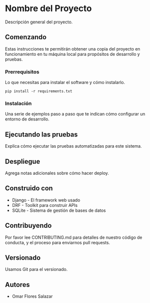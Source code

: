 # Nombre del Proyecto

Descripción general del proyecto.

## Comenzando

Estas instrucciones te permitirán obtener una copia del proyecto en funcionamiento en tu máquina local para propósitos de desarrollo y pruebas.

### Prerrequisitos

Lo que necesitas para instalar el software y cómo instalarlo.


``pip install -r requirements.txt``


### Instalación

Una serie de ejemplos paso a paso que te indican cómo configurar un entorno de desarrollo.

## Ejecutando las pruebas

Explica cómo ejecutar las pruebas automatizadas para este sistema.

## Despliegue

Agrega notas adicionales sobre cómo hacer deploy.

## Construido con

- Django - El framework web usado
- DRF - Toolkit para construir APIs
- SQLite - Sistema de gestión de bases de datos

## Contribuyendo

Por favor lee CONTRIBUTING.md para detalles de nuestro código de conducta, y el proceso para enviarnos pull requests.

## Versionado

Usamos Git para el versionado.

## Autores

- Omar Flores Salazar
